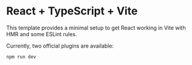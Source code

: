 # React + TypeScript + Vite

This template provides a minimal setup to get React working in Vite with HMR and some ESLint rules.

Currently, two official plugins are available:
```
npm run dev 

```
